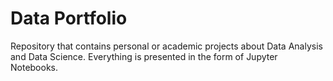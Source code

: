 # Data Portfolio
Repository that contains personal or academic projects about Data Analysis and Data Science. Everything is presented in the form of Jupyter Notebooks.
